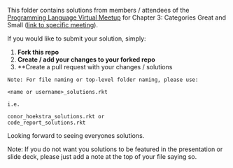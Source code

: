 This folder contains solutions from members / attendees of the [Programming Language Virtual Meetup](https://www.meetup.com/Programming-Languages-Toronto-Meetup/) for Chapter 3: Categories Great and Small ([link to specific meeting](https://www.meetup.com/Programming-Languages-Toronto-Meetup/events/276267114/)).

If you would like to submit your solution, simply:

1. **Fork this repo**
2. **Create / add your changes to your forked repo**
3. **Create a pull request with your changes / solutions
```
Note: For file naming or top-level folder naming, please use:

<name or username>_solutions.rkt

i.e.

conor_hoekstra_solutions.rkt or
code_report_solutions.rkt
```

Looking forward to seeing everyones solutions.

Note: If you do not want you solutions to be featured in the presentation or slide deck, please just add a note at the top of your file saying so.
